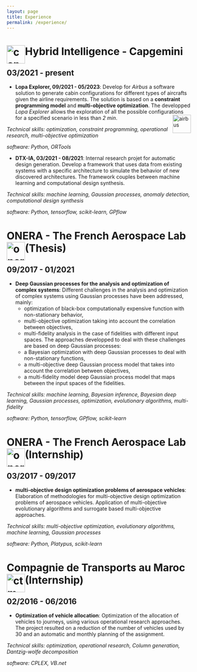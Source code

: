 ```yaml
---
layout: page
title: Experience
permalink: /experience/
---
```


# Hybrid Intelligence - Capgemini <img src="https://hebbalali.github.io/Hebbalali/assets/CAP.PA.png" alt="capgemini" style="float:left;width:50;">
## 03/2021 - present

- **Lopa Explorer, 09/2021 - 05/2023**: Develop for *Airbus* a software solution to generate cabin configurations for different types of aircrafts given the airline requirements. The solution is based on a **constraint programming model** and **multi-objective optimization**. The developped *Lopa Explorer* allows the exploration of all the possible configurations for a specified scenario in less than *2 min*.  <img src="https://hebbalali.github.io/Hebbalali/assets/Airbus-Logo-700x394" alt="airbus" style="float:right;width:50;">

*Technical skills: optimization, constraint programming, operational research, multi-objective optimization*

*software: Python, ORTools*

- **DTX-IA, 03/2021 - 08/2021**:  Internal research projet for automatic design generation. Develop a framework that uses data from existing systems with a specific architecture to simulate the behavior of new discovered architectures. The framework couples between machine learning and computational design synthesis. 

*Technical skills: machine learning, Gaussian processes, anomaly detection, computational design synthesis*

*software: Python, tensorflow, scikit-learn, GPflow*

# ONERA - The French Aerospace Lab (Thesis) <img src="https://hebbalali.github.io/Hebbalali/assets/onera_logo.png" alt="onera" style="float:left;width:50;">
## 09/2017 - 01/2021

- **Deep Gaussian processes for the analysis and optimization of complex systems**: Different challenges in the analysis and optimization of complex systems using Gaussian processes have been addressed, mainly: 
    - optimization of black-box computationally expensive function with non-stationary behavior,
    - multi-objective optimization taking into account the correlation between objectives,
    - multi-fidelity analysis in the case of fidelities with different input spaces.
The approaches developped to deal with these challenges are based on deep Gaussian processes:
    - a Bayesian optimization with deep Gaussian processes to deal with non-stationary functions,
    - a multi-objective deep Gaussian process model that takes into account the correlation between objectives,
    - a multi-fidelity model deep Gaussian process model that maps between the input spaces of the fidelities.

*Technical skills: machine learning, Bayesian inference, Bayesian deep learning, Gaussian processes, optimization, evolutionary algorithms, multi-fidelity*

*software: Python, tensorflow, GPflow, scikit-learn*

# ONERA - The French Aerospace Lab (Internship) <img src="https://hebbalali.github.io/Hebbalali/assets/onera_logo.png" alt="onera" style="float:left;width:50;">
## 03/2017 - 09/2017

- **multi-objective design optimization problems of aerospace vehicles**: Elaboration of methodologies for multi-objective design optimization problems of aerospace vehicles. Application of multi-objective evolutionary algorithms and surrogate based multi-objective approaches. 

*Technical skills: multi-objective optimization, evolutionary algorithms, machine learning, Gaussian processes*

*software: Python, Platypus, scikit-learn*

# Compagnie de Transports au Maroc (Internship) <img src="https://hebbalali.github.io/Hebbalali/assets/logo_ctm.png" alt="ctm" style="float:left;width:50;">
## 02/2016 - 06/2016

- **Optimization of vehicle allocation**: Optimization of the allocation of vehicles to journeys, using various operational research approaches. The project resulted on a reduction of the number of vehicles used by 30 and an automatic and monthly planning of the
assignment.

*Technical skills: optimization, operational research, Column generation, Dantzig-wolfe decomposition* 

*software: CPLEX, VB.net*

